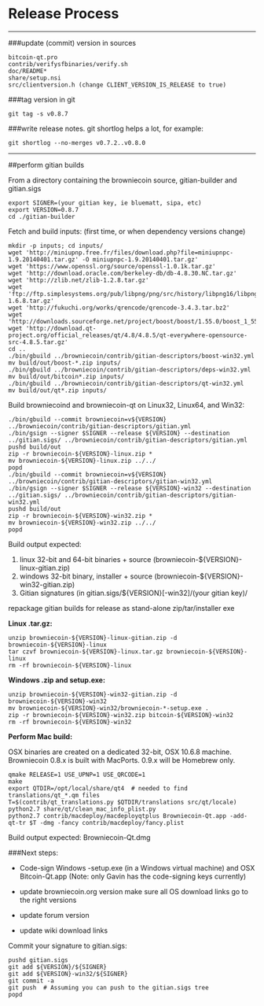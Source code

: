 Release Process
====================

* * *

###update (commit) version in sources


	bitcoin-qt.pro
	contrib/verifysfbinaries/verify.sh
	doc/README*
	share/setup.nsi
	src/clientversion.h (change CLIENT_VERSION_IS_RELEASE to true)

###tag version in git

	git tag -s v0.8.7

###write release notes. git shortlog helps a lot, for example:

	git shortlog --no-merges v0.7.2..v0.8.0

* * *

##perform gitian builds

 From a directory containing the browniecoin source, gitian-builder and gitian.sigs
  
	export SIGNER=(your gitian key, ie bluematt, sipa, etc)
	export VERSION=0.8.7
	cd ./gitian-builder

 Fetch and build inputs: (first time, or when dependency versions change)

	mkdir -p inputs; cd inputs/
	wget 'http://miniupnp.free.fr/files/download.php?file=miniupnpc-1.9.20140401.tar.gz' -O miniupnpc-1.9.20140401.tar.gz'
	wget 'https://www.openssl.org/source/openssl-1.0.1k.tar.gz'
	wget 'http://download.oracle.com/berkeley-db/db-4.8.30.NC.tar.gz'
	wget 'http://zlib.net/zlib-1.2.8.tar.gz'
	wget 'ftp://ftp.simplesystems.org/pub/libpng/png/src/history/libpng16/libpng-1.6.8.tar.gz'
	wget 'http://fukuchi.org/works/qrencode/qrencode-3.4.3.tar.bz2'
	wget 'http://downloads.sourceforge.net/project/boost/boost/1.55.0/boost_1_55_0.tar.bz2'
	wget 'http://download.qt-project.org/official_releases/qt/4.8/4.8.5/qt-everywhere-opensource-src-4.8.5.tar.gz'
	cd ..
	./bin/gbuild ../browniecoin/contrib/gitian-descriptors/boost-win32.yml
	mv build/out/boost-*.zip inputs/
	./bin/gbuild ../browniecoin/contrib/gitian-descriptors/deps-win32.yml
	mv build/out/bitcoin*.zip inputs/
	./bin/gbuild ../browniecoin/contrib/gitian-descriptors/qt-win32.yml
	mv build/out/qt*.zip inputs/

 Build browniecoind and browniecoin-qt on Linux32, Linux64, and Win32:
  
	./bin/gbuild --commit browniecoin=v${VERSION} ../browniecoin/contrib/gitian-descriptors/gitian.yml
	./bin/gsign --signer $SIGNER --release ${VERSION} --destination ../gitian.sigs/ ../browniecoin/contrib/gitian-descriptors/gitian.yml
	pushd build/out
	zip -r browniecoin-${VERSION}-linux.zip *
	mv browniecoin-${VERSION}-linux.zip ../../
	popd
	./bin/gbuild --commit browniecoin=v${VERSION} ../browniecoin/contrib/gitian-descriptors/gitian-win32.yml
	./bin/gsign --signer $SIGNER --release ${VERSION}-win32 --destination ../gitian.sigs/ ../browniecoin/contrib/gitian-descriptors/gitian-win32.yml
	pushd build/out
	zip -r browniecoin-${VERSION}-win32.zip *
	mv browniecoin-${VERSION}-win32.zip ../../
	popd

  Build output expected:

  1. linux 32-bit and 64-bit binaries + source (browniecoin-${VERSION}-linux-gitian.zip)
  2. windows 32-bit binary, installer + source (browniecoin-${VERSION}-win32-gitian.zip)
  3. Gitian signatures (in gitian.sigs/${VERSION}[-win32]/(your gitian key)/

repackage gitian builds for release as stand-alone zip/tar/installer exe

**Linux .tar.gz:**

	unzip browniecoin-${VERSION}-linux-gitian.zip -d browniecoin-${VERSION}-linux
	tar czvf browniecoin-${VERSION}-linux.tar.gz browniecoin-${VERSION}-linux
	rm -rf browniecoin-${VERSION}-linux

**Windows .zip and setup.exe:**

	unzip browniecoin-${VERSION}-win32-gitian.zip -d browniecoin-${VERSION}-win32
	mv browniecoin-${VERSION}-win32/browniecoin-*-setup.exe .
	zip -r browniecoin-${VERSION}-win32.zip bitcoin-${VERSION}-win32
	rm -rf browniecoin-${VERSION}-win32

**Perform Mac build:**

  OSX binaries are created on a dedicated 32-bit, OSX 10.6.8 machine.
  Browniecoin 0.8.x is built with MacPorts.  0.9.x will be Homebrew only.

	qmake RELEASE=1 USE_UPNP=1 USE_QRCODE=1
	make
	export QTDIR=/opt/local/share/qt4  # needed to find translations/qt_*.qm files
	T=$(contrib/qt_translations.py $QTDIR/translations src/qt/locale)
	python2.7 share/qt/clean_mac_info_plist.py
	python2.7 contrib/macdeploy/macdeployqtplus Browniecoin-Qt.app -add-qt-tr $T -dmg -fancy contrib/macdeploy/fancy.plist

 Build output expected: Browniecoin-Qt.dmg

###Next steps:

* Code-sign Windows -setup.exe (in a Windows virtual machine) and
  OSX Bitcoin-Qt.app (Note: only Gavin has the code-signing keys currently)

* update browniecoin.org version
  make sure all OS download links go to the right versions

* update forum version

* update wiki download links

Commit your signature to gitian.sigs:

	pushd gitian.sigs
	git add ${VERSION}/${SIGNER}
	git add ${VERSION}-win32/${SIGNER}
	git commit -a
	git push  # Assuming you can push to the gitian.sigs tree
	popd

